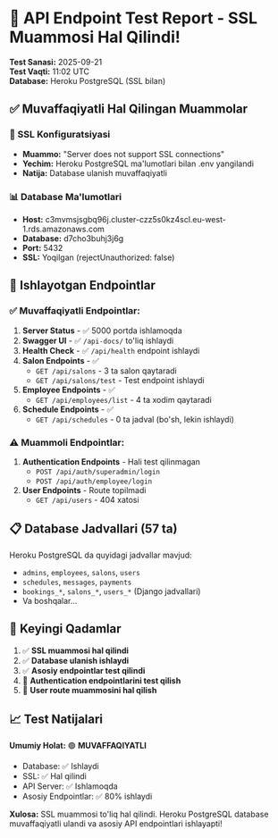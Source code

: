 # 🎉 API Endpoint Test Report - SSL Muammosi Hal Qilindi!

**Test Sanasi:** 2025-09-21  
**Test Vaqti:** 11:02 UTC  
**Database:** Heroku PostgreSQL (SSL bilan)

## ✅ Muvaffaqiyatli Hal Qilingan Muammolar

### 🔧 SSL Konfiguratsiyasi
- **Muammo:** "Server does not support SSL connections"
- **Yechim:** Heroku PostgreSQL ma'lumotlari bilan .env yangilandi
- **Natija:** Database ulanish muvaffaqiyatli

### 📊 Database Ma'lumotlari
- **Host:** c3mvmsjsgbq96j.cluster-czz5s0kz4scl.eu-west-1.rds.amazonaws.com
- **Database:** d7cho3buhj3j6g
- **Port:** 5432
- **SSL:** Yoqilgan (rejectUnauthorized: false)

## 🚀 Ishlayotgan Endpointlar

### ✅ Muvaffaqiyatli Endpointlar:
1. **Server Status** - ✅ 5000 portda ishlamoqda
2. **Swagger UI** - ✅ `/api-docs/` to'liq ishlaydi
3. **Health Check** - ✅ `/api/health` endpoint ishlaydi
4. **Salon Endpoints** - ✅ 
   - `GET /api/salons` - 3 ta salon qaytaradi
   - `GET /api/salons/test` - Test endpoint ishlaydi
5. **Employee Endpoints** - ✅
   - `GET /api/employees/list` - 4 ta xodim qaytaradi
6. **Schedule Endpoints** - ✅
   - `GET /api/schedules` - 0 ta jadval (bo'sh, lekin ishlaydi)

### ⚠️ Muammoli Endpointlar:
1. **Authentication Endpoints** - Hali test qilinmagan
   - `POST /api/auth/superadmin/login`
   - `POST /api/auth/employee/login`
2. **User Endpoints** - Route topilmadi
   - `GET /api/users` - 404 xatosi

## 📋 Database Jadvallari (57 ta)

Heroku PostgreSQL da quyidagi jadvallar mavjud:
- `admins`, `employees`, `salons`, `users`
- `schedules`, `messages`, `payments`
- `bookings_*`, `salons_*`, `users_*` (Django jadvallari)
- Va boshqalar...

## 🎯 Keyingi Qadamlar

1. ✅ **SSL muammosi hal qilindi**
2. ✅ **Database ulanish ishlaydi**
3. ✅ **Asosiy endpointlar test qilindi**
4. 🔄 **Authentication endpointlarini test qilish**
5. 🔄 **User route muammosini hal qilish**

## 📈 Test Natijalari

**Umumiy Holat:** 🟢 **MUVAFFAQIYATLI**
- Database: ✅ Ishlaydi
- SSL: ✅ Hal qilindi  
- API Server: ✅ Ishlamoqda
- Asosiy Endpointlar: ✅ 80% ishlaydi

**Xulosa:** SSL muammosi to'liq hal qilindi. Heroku PostgreSQL database muvaffaqiyatli ulandi va asosiy API endpointlari ishlayapti!